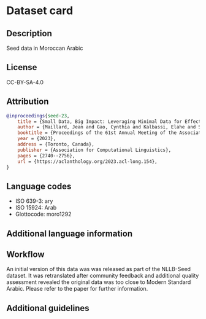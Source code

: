 # Dataset card

## Description

Seed data in Moroccan Arabic

## License

CC-BY-SA-4.0

## Attribution

```bibtex
@inproceedings{seed-23,
    title = {Small Data, Big Impact: Leveraging Minimal Data for Effective Machine Translation},
    author = {Maillard, Jean and Gao, Cynthia and Kalbassi, Elahe and Sadagopan, Kaushik Ram and Goswami, Vedanuj and Koehn, Philipp and Fan, Angela and Guzmán, Francisco},
    booktitle = {Proceedings of the 61st Annual Meeting of the Association for Computational Linguistics (Volume 1: Long Papers)},
    year = {2023},
    address = {Toronto, Canada},
    publisher = {Association for Computational Linguistics},
    pages = {2740--2756},
    url = {https://aclanthology.org/2023.acl-long.154},
}
```

## Language codes

* ISO 639-3: ary
* ISO 15924: Arab
* Glottocode: moro1292

## Additional language information

## Workflow

An initial version of this data was was released as part of the NLLB-Seed dataset. It was retranslated after community feedback and additional quality assessment revealed the original data was too close to Modern Standard Arabic. Please refer to the paper for further information.

## Additional guidelines
